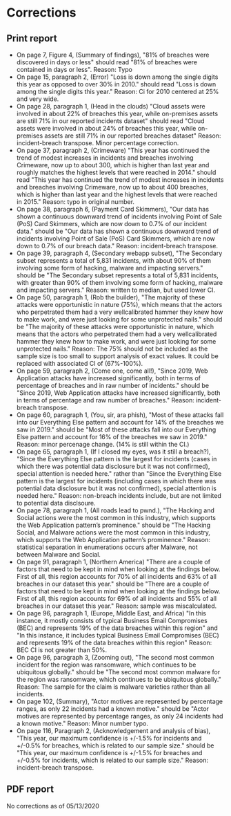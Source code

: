 # Corrections

## Print report  
* On page 7, Figure 4, (Summary of findings), "81% of breaches were discovered in days or less" should read "81% of breaches were contained in days or less".  Reason: Typo
* On page 15, paragraph 2, (Error) "Loss is down among the single digits this year as opposed to over 30% in 2010." should read "Loss is down among the single digits this year."  Reason: Ci for 2010 centered at 25% and very wide.  
* On page 28, paragraph 1, (Head in the clouds) "Cloud assets were involved in about 22% of breaches this year, while on-premises assets are still 71% in our reported incidents dataset" should read "Cloud assets were involved in about 24% of breaches this year, while on-premises assets are still 71% in our reported breaches dataset" Reason: incident-breach transpose.  Minor percentage correction.  
* On page 37, paragraph 2, (Crimeware) "This year has continued the trend of modest increases in incidents and breaches involving Crimeware, now up to about 300, which is higher than last year and roughly matches the highest levels that were reached in 2014." should read "This year has continued the trend of modest increases in incidents and breaches involving Crimeware, now up to about 400 breaches, which is higher than last year and the highest levels that were reached in 2015." Reason: typo in original number.  
* On page 38, paragraph 6, (Payment Card Skimmers), "Our data has shown a continuous downward trend of incidents involving Point of Sale (PoS) Card Skimmers, which are now down to 0.7% of our incident data." should be "Our data has shown a continuous downward trend of incidents involving Point of Sale (PoS) Card Skimmers, which are now down to 0.7% of our breach data." Reason: incident-breach transpose.  
* On page 39, paragraph 4, (Secondary webapp subset), "The Secondary subset represents a total of 5,831 incidents, with about 90% of them involving some form of hacking, malware and impacting servers." should be "The Secondary subset represents a total of 5,831 incidents, with greater than 90% of them involving some form of hacking, malware and impacting servers." Reason: written to median, but used lower CI.  
* On page 50, paragraph 1, (Rob the builder), "The majority of these attacks were opportunistic in nature (75%), which means that the actors who perpetrated them had a very wellcalibrated hammer they knew how to make work, and were just looking for some unprotected nails." should be "The majority of these attacks were opportunistic in nature, which means that the actors who perpetrated them had a very wellcalibrated hammer they knew how to make work, and were just looking for some unprotected nails." Reason: The 75% should not be included as the sample size is too small to support analysis of exact values.  It could be replaced with associated CI of (67%-100%).  
* On page 59, paragraph 2, (Come one, come all!), "Since 2019, Web Application attacks have increased significantly, both in terms of percentage of breaches and in raw number of incidents." should be "Since 2019, Web Application attacks have increased significantly, both in terms of percentage and raw number of breaches." Reason: incident-breach transpose.
* On page 60, paragraph 1, (You, sir, ara  phish), "Most of these attacks fall into our Everything Else pattern and account for 14% of the breaches we saw in 2019." should be "Most of these attacks fall into our Everything Else pattern and account for 16% of the breaches we saw in 2019." Reason: minor percenage change. (14% is still within the CI.)  
* On page 65, paragraph 1, (If I closed my eyes, was it still a breach?), "Since the Everything Else pattern is the largest for incidents (cases in which there was potential data disclosure but it was not confirmed), special attention is needed here." rather than "Since the Everything Else pattern is the largest for incidents (including cases in which there was potential data disclosure but it was not confirmed), special attention is needed here." Reason: non-breach incidents include, but are not limited to potential data disclsoure.  
* On page 78, paragraph 1, (All roads lead to pwnd.), "The Hacking and Social actions were the most common in this industry, which supports the Web Application pattern’s prominence." should be "The Hacking Social, and Malware actions were the most common in this industry, which supports the Web Application pattern’s prominence." Reason: statistical separation in enumerations occurs after Malware, not between Malware and Social.  
* On page 91, paragraph 1, (Northern America) "There are a couple of factors that need to be kept in mind when looking at the findings below. First of all, this region accounts for 70% of all incidents and 63% of all breaches in our dataset this year." should be "There are a couple of factors that need to be kept in mind when looking at the findings below. First of all, this region accounts for 69% of all incidents and 55% of all breaches in our dataset this year." Reason: sample was miscalculated.  
* On page 96, paragraph 1, (Europe, Middle East, and Africa) "In this instance, it mostly consists of typical Business Email Compromises (BEC) and represents 19% of the data breaches within this region" and "In this instance, it includes typical Business Email Compromises (BEC) and represents 19% of the data breaches within this region" Reason: BEC CI is not greater than 50%.  
* On page 96, paragraph 3, (Zooming out), "The second most common incident for the region was ransomware, which continues to be ubiquitous globally." should be "The second most common malware for the region was ransomware, which continues to be ubiquitous globally." Reason: The sample for the claim is malware varieties rather than all incidents.  
* On page 102, (Summary), "Actor motives are represented by percentage ranges, as only 22 incidents had a known motive." should be "Actor motives are represented by percentage ranges, as only 24 incidents had a known motive." Reason: Minor number typo.  
* On page 116, Paragraph 2, (Acknowledgement and analysis of bias), "This year, our maximum confidence is +/-1.5% for incidents and +/-0.5% for breaches, which is related to our sample size." should be "This year, our maximum confidence is +/-1.5% for breaches and +/-0.5% for incidents, which is related to our sample size." Reason: incident-breach transpose.  

## PDF report  
No corrections as of 05/13/2020  